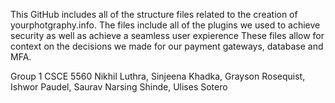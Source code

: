 This GitHub includes all of the structure files related to the creation of yourphotgraphy.info.
The files include all of the plugins we used to achieve security as well as achieve a seamless user expierence
These files allow for context on the decisions we made for our payment gateways, database and MFA.

Group 1 CSCE 5560  Nikhil Luthra, Sinjeena Khadka, Grayson Rosequist, Ishwor Paudel, Saurav Narsing Shinde, Ulises Sotero​
